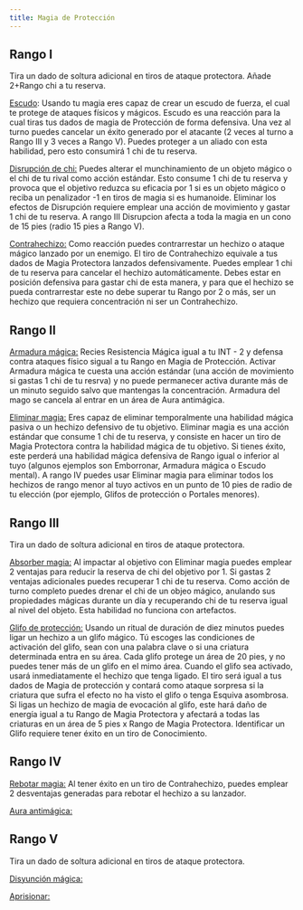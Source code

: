 ```yaml
---
title: Magia de Protección
---
```


## Rango I

Tira un dado de soltura adicional en tiros de ataque protectora. Añade 2+Rango chi a tu reserva.

<u>Escudo</u>: Usando tu magia eres capaz de crear un escudo de fuerza, el cual te protege de ataques físicos y mágicos. Escudo es una reacción para la cual tiras tus dados de magia de Protección de forma defensiva. Una vez al turno puedes cancelar un éxito generado por el atacante (2 veces al turno a Rango III y 3 veces a Rango V). Puedes proteger a un aliado con esta habilidad, pero esto consumirá 1 chi de tu reserva. 

<u>Disrupción de chi:</u> Puedes alterar el munchinamiento de un objeto mágico o el chi de tu rival como acción estándar. Esto consume 1 chi de tu reserva y provoca que el objetivo reduzca su eficacia por 1 si es un objeto mágico o reciba un penalizador -1 en tiros de magia si es humanoide. Eliminar los efectos de Disrupción requiere emplear una acción de movimiento y gastar 1 chi de tu reserva. A rango III Disrupcion afecta a toda la magia en un cono de 15 pies (radio 15 pies a Rango V).

<u>Contrahechizo:</u> Como reacción puedes contrarrestar un hechizo o ataque mágico lanzado por un enemigo. El tiro de Contrahechizo equivale a tus dados de Magia Protectora lanzados defensivamente. Puedes emplear 1 chi de tu reserva para cancelar el hechizo automáticamente. Debes estar en posición defensiva para gastar chi de esta manera, y para que el hechizo se pueda contrarrestar este no debe superar tu Rango por 2 o más, ser un hechizo que requiera concentración ni ser un Contrahechizo. 

## Rango II

<u>Armadura mágica:</u> Recies Resistencia Mágica igual a tu INT - 2 y defensa contra ataques físico sigual a tu Rango en Magia de Protección. Activar Armadura mágica te cuesta una acción estándar (una acción de movimiento si gastas 1 chi de tu resrva) y no puede permanecer activa durante más de un minuto seguido salvo que mantengas la concentración. Armadura del mago se cancela al entrar en un área de Aura antimágica.

<u>Eliminar magia:</u> Eres capaz de eliminar temporalmente una habilidad mágica pasiva o un hechizo defensivo de tu objetivo. Eliminar magia es una acción estándar que consume 1 chi de tu reserva, y consiste en hacer un tiro de Magia Protectora contra la habilidad mágica de tu objetivo. Si tienes éxito, este perderá una habilidad mágica defensiva de Rango igual o inferior al tuyo (algunos ejemplos son Emborronar, Armadura mágica o Escudo mental). A rango IV puedes usar Eliminar magia para eliminar todos los hechizos de rango menor al tuyo activos en un punto de 10 pies de radio de tu elección (por ejemplo, Glifos de protección o Portales menores).

## Rango III

Tira un dado de soltura adicional en tiros de ataque protectora.

<u>Absorber magia:</u> Al impactar al objetivo con Eliminar magia puedes emplear 2 ventajas para reducir la reserva de chi del objetivo por 1. Si gastas 2 ventajas adicionales puedes recuperar 1 chi de tu reserva. Como acción de turno completo puedes drenar el chi de un objeo mágico, anulando sus propiedades mágicas durante un día y recuperando chi de tu reserva igual al nivel del objeto. Esta habilidad no funciona con artefactos.

<u>Glifo de protección:</u> Usando un ritual de duración de diez minutos puedes ligar un hechizo a un glifo mágico. Tú escoges las condiciones de activación del glifo, sean con una palabra clave o si una criatura determinada entra en su área. Cada glifo protege un área de 20 pies, y no puedes tener más de un glifo en el mimo área. Cuando el glifo sea activado, usará inmediatamente el hechizo que tenga ligado. El tiro será igual a tus dados de Magia de protección y contará como ataque sorpresa si la criatura que sufra el efecto no ha visto el glifo o tenga Esquiva asombrosa. Si ligas un hechizo de magia de evocación al glifo, este hará daño de energía igual a tu Rango de Magia Protectora y afectará a todas las criaturas en un área de 5 pies x Rango de Magia Protectora. Identificar un Glifo requiere tener éxito en un tiro de Conocimiento.

## Rango IV

<u>Rebotar magia:</u> Al tener éxito en un tiro de Contrahechizo, puedes emplear 2 desventajas generadas para rebotar el hechizo a su lanzador. 

<u>Aura antimágica:</u> 

## Rango V 

Tira un dado de soltura adicional en tiros de ataque protectora.

<u>Disyunción mágica:</u> 

<u>Aprisionar:</u> 